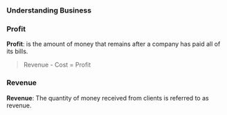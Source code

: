### Understanding Business

### Profit

**Profit**: is the amount of money that remains after a company has paid all of its bills.

  > Revenue - Cost = Profit

### Revenue 

**Revenue**: The quantity of money received from clients is referred to as revenue.
